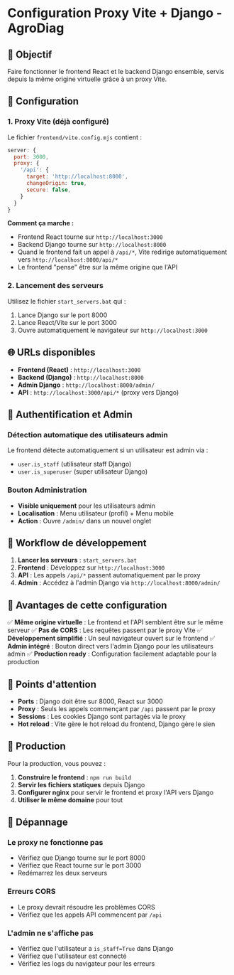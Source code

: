 # Configuration Proxy Vite + Django - AgroDiag

## 🎯 Objectif
Faire fonctionner le frontend React et le backend Django ensemble, servis depuis la même origine virtuelle grâce à un proxy Vite.

## 🔧 Configuration

### 1. Proxy Vite (déjà configuré)
Le fichier `frontend/vite.config.mjs` contient :
```javascript
server: {
  port: 3000,
  proxy: {
    '/api': {
      target: 'http://localhost:8000',
      changeOrigin: true,
      secure: false,
    }
  }
}
```

**Comment ça marche :**
- Frontend React tourne sur `http://localhost:3000`
- Backend Django tourne sur `http://localhost:8000`
- Quand le frontend fait un appel à `/api/*`, Vite redirige automatiquement vers `http://localhost:8000/api/*`
- Le frontend "pense" être sur la même origine que l'API

### 2. Lancement des serveurs
Utilisez le fichier `start_servers.bat` qui :
1. Lance Django sur le port 8000
2. Lance React/Vite sur le port 3000
3. Ouvre automatiquement le navigateur sur `http://localhost:3000`

## 🌐 URLs disponibles

- **Frontend (React)** : `http://localhost:3000`
- **Backend (Django)** : `http://localhost:8000`
- **Admin Django** : `http://localhost:8000/admin/`
- **API** : `http://localhost:3000/api/*` (proxy vers Django)

## 🔐 Authentification et Admin

### Détection automatique des utilisateurs admin
Le frontend détecte automatiquement si un utilisateur est admin via :
- `user.is_staff` (utilisateur staff Django)
- `user.is_superuser` (super utilisateur Django)

### Bouton Administration
- **Visible uniquement** pour les utilisateurs admin
- **Localisation** : Menu utilisateur (profil) + Menu mobile
- **Action** : Ouvre `/admin/` dans un nouvel onglet

## 🚀 Workflow de développement

1. **Lancer les serveurs** : `start_servers.bat`
2. **Frontend** : Développez sur `http://localhost:3000`
3. **API** : Les appels `/api/*` passent automatiquement par le proxy
4. **Admin** : Accédez à l'admin Django via `http://localhost:8000/admin/`

## 📱 Avantages de cette configuration

✅ **Même origine virtuelle** : Le frontend et l'API semblent être sur le même serveur
✅ **Pas de CORS** : Les requêtes passent par le proxy Vite
✅ **Développement simplifié** : Un seul navigateur ouvert sur le frontend
✅ **Admin intégré** : Bouton direct vers l'admin Django pour les utilisateurs admin
✅ **Production ready** : Configuration facilement adaptable pour la production

## 🚨 Points d'attention

- **Ports** : Django doit être sur 8000, React sur 3000
- **Proxy** : Seuls les appels commençant par `/api` passent par le proxy
- **Sessions** : Les cookies Django sont partagés via le proxy
- **Hot reload** : Vite gère le hot reload du frontend, Django gère le sien

## 🔄 Production

Pour la production, vous pouvez :
1. **Construire le frontend** : `npm run build`
2. **Servir les fichiers statiques** depuis Django
3. **Configurer nginx** pour servir le frontend et proxy l'API vers Django
4. **Utiliser le même domaine** pour tout

## 🐛 Dépannage

### Le proxy ne fonctionne pas
- Vérifiez que Django tourne sur le port 8000
- Vérifiez que React tourne sur le port 3000
- Redémarrez les deux serveurs

### Erreurs CORS
- Le proxy devrait résoudre les problèmes CORS
- Vérifiez que les appels API commencent par `/api`

### L'admin ne s'affiche pas
- Vérifiez que l'utilisateur a `is_staff=True` dans Django
- Vérifiez que l'utilisateur est connecté
- Vérifiez les logs du navigateur pour les erreurs
